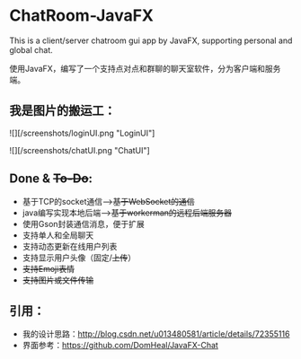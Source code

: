 ChatRoom-JavaFX
===

This is a client/server chatroom gui app by JavaFX, supporting personal and global chat.

使用JavaFX，编写了一个支持点对点和群聊的聊天室软件，分为客户端和服务端。

## 我是图片的搬运工：

 ![][/screenshots/loginUI.png "LoginUI"]

![][/screenshots/chatUI.png "ChatUI"]



## Done & ~~To-Do~~:
* 基于TCP的socket通信——>~~基于WebSocket的通信~~
* java编写实现本地后端——>~~基于workerman的远程后端服务器~~
* 使用Gson封装通信消息，便于扩展
* 支持单人和全局聊天
* 支持动态更新在线用户列表
* 支持显示用户头像（固定/~~上传~~）
* ~~支持Emoji表情~~
* ~~支持图片或文件传输~~

## 引用：
* 我的设计思路：http://blog.csdn.net/u013480581/article/details/72355116
* 界面参考：https://github.com/DomHeal/JavaFX-Chat

